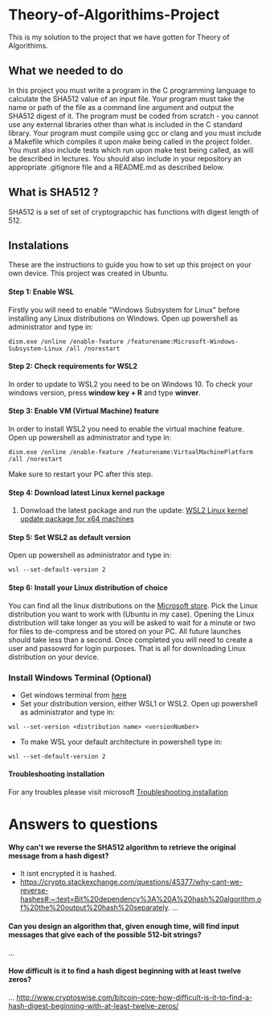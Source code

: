 # Theory-of-Algorithims-Project
This is my solution to the project that we have gotten for Theory of Algorithims.

## What we needed to do
In this project you must write a program in the C programming language to calculate the SHA512 value of an input file. Your program must take the name or path of the file as a command line argument and output the SHA512 digest of it. The program must be coded from scratch - you cannot use any external libraries other than what is included in the C standard library. Your program must compile using gcc or clang and you must include a Makefile which compiles it upon make being called in the project folder. You must also include tests which run upon make test being called, as will be described in lectures. You should also include in your repository an appropriate .gitignore file and a README.md as described below.

## What is SHA512 ?
SHA512 is a set of set of cryptograpchic has functions with digest length of 512. 

## Instalations
These are the instructions to guide you how to set up this project on your own device. This project was created in Ubuntu.

#### Step 1: Enable WSL
Firstly you will need to enable "Windows Subsystem for Linux" before installing any Linux distributions on Windows. Open up powershell as administrator and type in:
```
dism.exe /online /enable-feature /featurename:Microsoft-Windows-Subsystem-Linux /all /norestart
```

#### Step 2: Check requirements for WSL2
In order to update to WSL2 you need to be on Windows 10. To check your windows version, press <b>window key + R</b> and type <b>winver</b>.

#### Step 3: Enable VM (Virtual Machine) feature
In order to install WSL2 you need to enable the virtual machine feature. Open up powershell as administrator and type in:
```
dism.exe /online /enable-feature /featurename:VirtualMachinePlatform /all /norestart
```
Make sure to restart your PC after this step.

#### Step 4: Download latest Linux kernel package
1. Donwload the latest package and run the update:
[WSL2 Linux kernel update package for x64 machines](https://wslstorestorage.blob.core.windows.net/wslblob/wsl_update_x64.msi)

#### Step 5: Set WSL2 as default version
Open up powershell as administrator and type in:
```
wsl --set-default-version 2
```

#### Step 6: Install your Linux distribution of choice
You can find all the linux distributions on the [Microsoft store](https://aka.ms/wslstore). Pick the Linux distribution you want to work with (Ubuntu in my case). Opening the Linux distribution will take longer as you will be asked to wait for a minute or two for files to de-compress and be stored on your PC. All future launches should take less than a second.
Once completed you will need to create a user and passowrd for login purposes. That is all for downloading Linux distribution on your device.

### Install Windows Terminal (Optional)
- Get windows terminal from [here](https://docs.microsoft.com/en-us/windows/terminal/get-started)
- Set your distribution version, either WSL1 or WSL2. Open up powershell as administrator and type in:
```
wsl --set-version <distribution name> <versionNumber>
```
- To make WSL your default architecture in powershell type in:
```
wsl --set-default-version 2
```

#### Troubleshooting installation
For any troubles please visit microsoft [Troubleshooting installation](https://docs.microsoft.com/en-us/windows/wsl/install-win10#troubleshooting-installation)




# Answers to questions
#### Why can't we reverse the SHA512 algorithm to retrieve the original message from a hash digest?
- It isnt encrypted it is hashed.
- https://crypto.stackexchange.com/questions/45377/why-cant-we-reverse-hashes#:~:text=Bit%20dependency%3A%20A%20hash%20algorithm,of%20the%20output%20hash%20separately.
...
#### Can you design an algorithm that, given enough time, will find input messages that give each of the possible 512-bit strings?
...
#### How difficult is it to find a hash digest beginning with at least twelve zeros?
...
http://www.cryptoswise.com/bitcoin-core-how-difficult-is-it-to-find-a-hash-digest-beginning-with-at-least-twelve-zeros/
